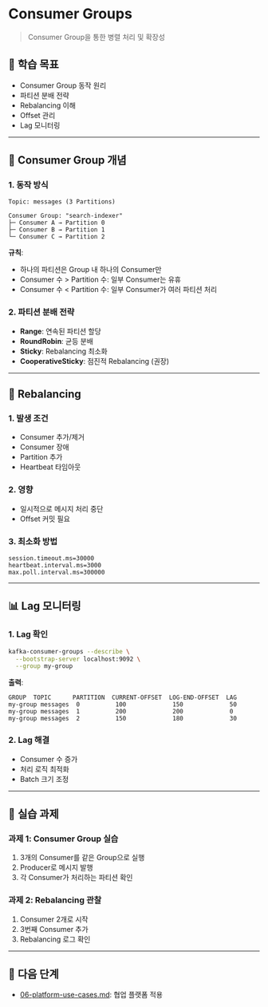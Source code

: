 # Consumer Groups

> Consumer Group을 통한 병렬 처리 및 확장성

## 🎯 학습 목표
- Consumer Group 동작 원리
- 파티션 분배 전략
- Rebalancing 이해
- Offset 관리
- Lag 모니터링

---

## 👥 Consumer Group 개념

### 1. 동작 방식
```
Topic: messages (3 Partitions)

Consumer Group: "search-indexer"
├─ Consumer A → Partition 0
├─ Consumer B → Partition 1
└─ Consumer C → Partition 2
```

**규칙**:
- 하나의 파티션은 Group 내 하나의 Consumer만
- Consumer 수 > Partition 수: 일부 Consumer는 유휴
- Consumer 수 < Partition 수: 일부 Consumer가 여러 파티션 처리

### 2. 파티션 분배 전략
- **Range**: 연속된 파티션 할당
- **RoundRobin**: 균등 분배
- **Sticky**: Rebalancing 최소화
- **CooperativeSticky**: 점진적 Rebalancing (권장)

---

## 🔄 Rebalancing

### 1. 발생 조건
- Consumer 추가/제거
- Consumer 장애
- Partition 추가
- Heartbeat 타임아웃

### 2. 영향
- 일시적으로 메시지 처리 중단
- Offset 커밋 필요

### 3. 최소화 방법
```properties
session.timeout.ms=30000
heartbeat.interval.ms=3000
max.poll.interval.ms=300000
```

---

## 📊 Lag 모니터링

### 1. Lag 확인
```bash
kafka-consumer-groups --describe \
  --bootstrap-server localhost:9092 \
  --group my-group
```

**출력**:
```
GROUP  TOPIC      PARTITION  CURRENT-OFFSET  LOG-END-OFFSET  LAG
my-group messages  0          100             150             50
my-group messages  1          200             200             0
my-group messages  2          150             180             30
```

### 2. Lag 해결
- Consumer 수 증가
- 처리 로직 최적화
- Batch 크기 조정

---

## 🧪 실습 과제

### 과제 1: Consumer Group 실습
1. 3개의 Consumer를 같은 Group으로 실행
2. Producer로 메시지 발행
3. 각 Consumer가 처리하는 파티션 확인

### 과제 2: Rebalancing 관찰
1. Consumer 2개로 시작
2. 3번째 Consumer 추가
3. Rebalancing 로그 확인

---

## 🔄 다음 단계
- [06-platform-use-cases.md](./06-platform-use-cases.md): 협업 플랫폼 적용
